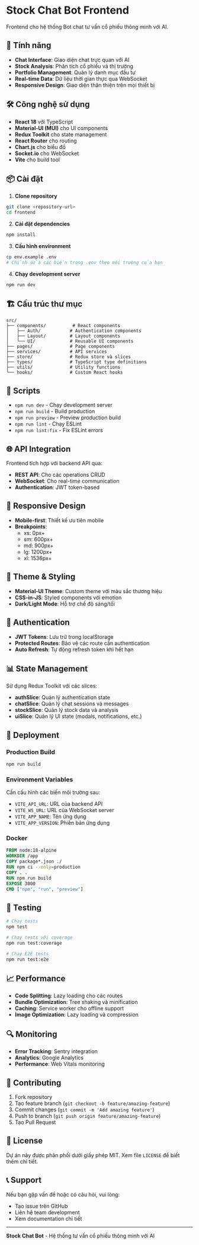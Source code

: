 # Stock Chat Bot Frontend

Frontend cho hệ thống Bot chat tư vấn cổ phiếu thông minh với AI.

## 🚀 Tính năng

- **Chat Interface**: Giao diện chat trực quan với AI
- **Stock Analysis**: Phân tích cổ phiếu và thị trường
- **Portfolio Management**: Quản lý danh mục đầu tư
- **Real-time Data**: Dữ liệu thời gian thực qua WebSocket
- **Responsive Design**: Giao diện thân thiện trên mọi thiết bị

## 🛠️ Công nghệ sử dụng

- **React 18** với TypeScript
- **Material-UI (MUI)** cho UI components
- **Redux Toolkit** cho state management
- **React Router** cho routing
- **Chart.js** cho biểu đồ
- **Socket.io** cho WebSocket
- **Vite** cho build tool

## 📦 Cài đặt

1. **Clone repository**
```bash
git clone <repository-url>
cd frontend
```

2. **Cài đặt dependencies**
```bash
npm install
```

3. **Cấu hình environment**
```bash
cp env.example .env
# Chỉnh sửa các biến trong .env theo môi trường của bạn
```

4. **Chạy development server**
```bash
npm run dev
```

## 🏗️ Cấu trúc thư mục

```
src/
├── components/          # React components
│   ├── Auth/           # Authentication components
│   ├── Layout/         # Layout components
│   └── UI/             # Reusable UI components
├── pages/              # Page components
├── services/           # API services
├── store/              # Redux store và slices
├── types/              # TypeScript type definitions
├── utils/              # Utility functions
└── hooks/              # Custom React hooks
```

## 🔧 Scripts

- `npm run dev` - Chạy development server
- `npm run build` - Build production
- `npm run preview` - Preview production build
- `npm run lint` - Chạy ESLint
- `npm run lint:fix` - Fix ESLint errors

## 🌐 API Integration

Frontend tích hợp với backend API qua:

- **REST API**: Cho các operations CRUD
- **WebSocket**: Cho real-time communication
- **Authentication**: JWT token-based

## 📱 Responsive Design

- **Mobile-first**: Thiết kế ưu tiên mobile
- **Breakpoints**: 
  - xs: 0px+
  - sm: 600px+
  - md: 900px+
  - lg: 1200px+
  - xl: 1536px+

## 🎨 Theme & Styling

- **Material-UI Theme**: Custom theme với màu sắc thương hiệu
- **CSS-in-JS**: Styled components với emotion
- **Dark/Light Mode**: Hỗ trợ chế độ sáng/tối

## 🔐 Authentication

- **JWT Tokens**: Lưu trữ trong localStorage
- **Protected Routes**: Bảo vệ các route cần authentication
- **Auto Refresh**: Tự động refresh token khi hết hạn

## 📊 State Management

Sử dụng Redux Toolkit với các slices:

- **authSlice**: Quản lý authentication state
- **chatSlice**: Quản lý chat sessions và messages
- **stockSlice**: Quản lý stock data và analysis
- **uiSlice**: Quản lý UI state (modals, notifications, etc.)

## 🚀 Deployment

### Production Build

```bash
npm run build
```

### Environment Variables

Cần cấu hình các biến môi trường sau:

- `VITE_API_URL`: URL của backend API
- `VITE_WS_URL`: URL của WebSocket server
- `VITE_APP_NAME`: Tên ứng dụng
- `VITE_APP_VERSION`: Phiên bản ứng dụng

### Docker

```dockerfile
FROM node:18-alpine
WORKDIR /app
COPY package*.json ./
RUN npm ci --only=production
COPY . .
RUN npm run build
EXPOSE 3000
CMD ["npm", "run", "preview"]
```

## 🧪 Testing

```bash
# Chạy tests
npm test

# Chạy tests với coverage
npm run test:coverage

# Chạy E2E tests
npm run test:e2e
```

## 📈 Performance

- **Code Splitting**: Lazy loading cho các routes
- **Bundle Optimization**: Tree shaking và minification
- **Caching**: Service worker cho offline support
- **Image Optimization**: Lazy loading và compression

## 🔍 Monitoring

- **Error Tracking**: Sentry integration
- **Analytics**: Google Analytics
- **Performance**: Web Vitals monitoring

## 🤝 Contributing

1. Fork repository
2. Tạo feature branch (`git checkout -b feature/amazing-feature`)
3. Commit changes (`git commit -m 'Add amazing feature'`)
4. Push to branch (`git push origin feature/amazing-feature`)
5. Tạo Pull Request

## 📄 License

Dự án này được phân phối dưới giấy phép MIT. Xem file `LICENSE` để biết thêm chi tiết.

## 📞 Support

Nếu bạn gặp vấn đề hoặc có câu hỏi, vui lòng:

- Tạo issue trên GitHub
- Liên hệ team development
- Xem documentation chi tiết

---

**Stock Chat Bot** - Hệ thống tư vấn cổ phiếu thông minh với AI
